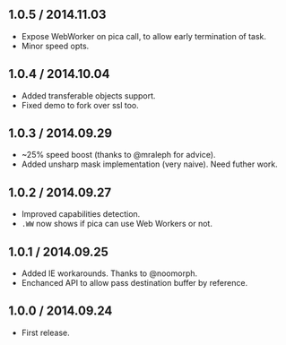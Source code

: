 1.0.5 / 2014.11.03
------------------

- Expose WebWorker on pica call, to allow early termination of task.
- Minor speed opts.


1.0.4 / 2014.10.04
------------------

- Added transferable objects support.
- Fixed demo to fork over ssl too.


1.0.3 / 2014.09.29
------------------

- ~25% speed boost (thanks to @mraleph for advice).
- Added unsharp mask implementation (very naive). Need futher work.


1.0.2 / 2014.09.27
------------------

- Improved capabilities detection.
- `.WW` now shows if pica can use Web Workers or not.


1.0.1 / 2014.09.25
------------------

- Added IE workarounds. Thanks to @noomorph.
- Enchanced API to allow pass destination buffer by reference.


1.0.0 / 2014.09.24
------------------

- First release.
